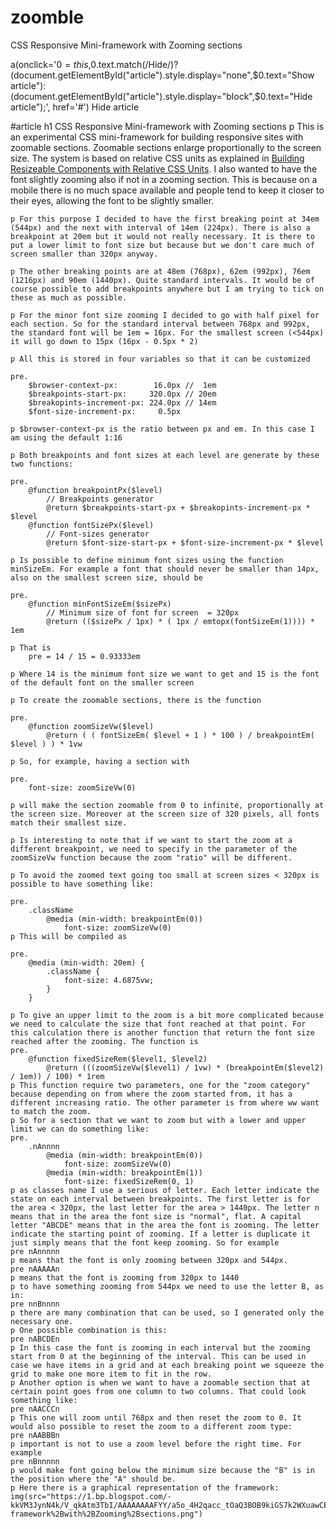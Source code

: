 # zoomble
CSS Responsive Mini-framework with Zooming sections

a(onclick='$0=this,$0.text.match(/Hide/)?(document.getElementById("article").style.display="none",$0.text="Show article"):(document.getElementById("article").style.display="block",$0.text="Hide article");', href='#') Hide article

#article
	h1 CSS Responsive Mini-framework with Zooming sections
	p This is an experimental CSS mini-framework for building responsive sites with zoomable sections. Zoomable sections enlarge proportionally to the screen size. The system is based on relative CSS units as explained in <a href="https://css-tricks.com/building-resizeable-components-relative-css-units/">Building Resizeable Components with Relative CSS Units</a>. I also wanted to have the font slightly zooming also if not in a zooming section. This is because on a mobile there is no much space available and people tend to keep it closer to their eyes, allowing the font to be slightly smaller.
	
	p For this purpose I decided to have the first breaking point at 34em (544px) and the next with interval of 14em (224px). There is also a breakpoint at 20em but it would not really necessary. It is there to put a lower limit to font size but because but we don't care much of screen smaller than 320px anyway.
	
	p The other breaking points are at 48em (768px), 62em (992px), 76em (1216px) and 90em (1440px). Quite standard intervals. It would be of course possible to add breakpoints anywhere but I am trying to tick on these as much as possible.
	
	p For the minor font size zooming I decided to go with half pixel for each section. So for the standard interval between 768px and 992px, the standard font will be 1em = 16px. For the smallest screen (<544px) it will go down to 15px (16px - 0.5px * 2)
	
	p All this is stored in four variables so that it can be customized
	
	pre.
		$browser-context-px:        16.0px //  1em
		$breakpoints-start-px:     320.0px // 20em
		$breakopints-increment-px: 224.0px // 14em
		$font-size-increment-px:     0.5px
	
	p $browser-context-px is the ratio between px and em. In this case I am using the default 1:16
	
	p Both breakpoints and font sizes at each level are generate by these two functions:
	
	pre.
		@function breakpointPx($level)
			// Breakpoints generator
			@return $breakpoints-start-px + $breakopints-increment-px * $level
		@function fontSizePx($level)
			// Font-sizes generator
			@return $font-size-start-px + $font-size-increment-px * $level
	
	p Is possible to define minimum font sizes using the function minSizeEm. For example a font that should never be smaller than 14px, also on the smallest screen size, should be
	
	pre.
		@function minFontSizeEm($sizePx)
			// Minimum size of font for screen  = 320px
			@return (($sizePx / 1px) * ( 1px / emtopx(fontSizeEm(1)))) * 1em
	
	p That is
		pre = 14 / 15 = 0.93333em
	
	p Where 14 is the minimum font size we want to get and 15 is the font of the default font on the smaller screen
	
	p To create the zoomable sections, there is the function
	
	pre.
		@function zoomSizeVw($level)
			@return ( ( fontSizeEm( $level + 1 ) * 100 ) / breakpointEm( $level ) ) * 1vw
	
	p So, for example, having a section with
	
	pre.
		font-size: zoomSizeVw(0)
	
	p will make the section zoomable from 0 to infinite, proportionally at the screen size. Moreover at the screen size of 320 pixels, all fonts match their smallest size.
	
	p Is interesting to note that if we want to start the zoom at a different breakpoint, we need to specify in the parameter of the zoomSizeVw function because the zoom "ratio" will be different.
	
	p To avoid the zoomed text going too small at screen sizes < 320px is possible to have something like:
	
	pre.
		.className
			@media (min-width: breakpointEm(0))
				font-size: zoomSizeVw(0)
	p This will be compiled as
	
	pre.
		@media (min-width: 20em) {
			.className {
				font-size: 4.6875vw;
			}
		}
	
	p To give an upper limit to the zoom is a bit more complicated because we need to calculate the size that font reached at that point. For this calculation there is another function that return the font size reached after the zooming. The function is
	pre.
		@function fixedSizeRem($level1, $level2)
			@return (((zoomSizeVw($level1) / 1vw) * (breakpointEm($level2) / 1em)) / 100) * 1rem
	p This function require two parameters, one for the "zoom category" because depending on from where the zoom started from, it has a different increasing ratio. The other parameter is from where ww want to match the zoom.
	p So for a section that we want to zoom but with a lower and upper limit we can do something like:
	pre.
		.nAnnnn
			@media (min-width: breakpointEm(0))
				font-size: zoomSizeVw(0)
			@media (min-width: breakpointEm(1))
				font-size: fixedSizeRem(0, 1)
	p as classes name I use a serious of letter. Each letter indicate the state on each interval between breakpoints. The first letter is for the area < 320px, the last letter for the area > 1440px. The letter n means that in the area the font size is "normal", flat. A capital letter "ABCDE" means that in the area the font is zooming. The letter indicate the starting point of zooming. If a letter is duplicate it just simply means that the font keep zooming. So for example
	pre nAnnnnn
	p means that the font is only zooming between 320px and 544px.
	pre nAAAAAn
	p means that the font is zooming from 320px to 1440
	p to have something zooming from 544px we need to use the letter B, as in:
	pre nnBnnnn
	p there are many combination that can be used, so I generated only the necessary one.
	p One possible combination is this:
	pre nABCDEn
	p In this case the font is zooming in each interval but the zooming start from 0 at the beginning of the interval. This can be used in case we have items in a grid and at each breaking point we squeeze the grid to make one more item to fit in the row.
	p Another option is when we want to have a zoomable section that at certain point goes from one column to two columns. That could look something like:
	pre nAACCCn
	p This one will zoom until 768px and then reset the zoom to 0. It would also possible to reset the zoom to a different zoom type:
	pre nAABBBn
	p important is not to use a zoom level before the right time. For example
	pre nBnnnnn
	p would make font going below the minimum size because the "B" is in the position where the "A" should be.
	p Here there is a graphical representation of the framework:
	img(src="https://1.bp.blogspot.com/-kkVM3JynN4k/V_qkAtm3TbI/AAAAAAAAFYY/a5o_4H2qacc_tOaQ3BOB9kiGS7k2WXuawCEw/s1600/CSS%2BResponsive%2BMini-framework%2Bwith%2BZooming%2Bsections.png")
